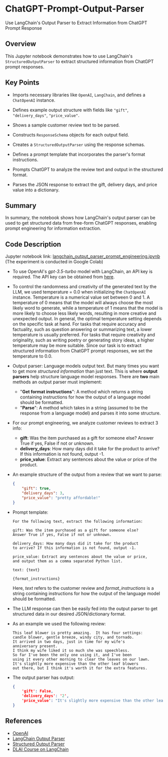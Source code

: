 # ChatGPT-Prompt-Output-Parser
Use LangChain's Output Parser to Extract Information from ChatGPT Prompt Response

## Overview

This Jupyter notebook demonstrates how to use LangChain's `StructuredOutputParser` to extract structured information from ChatGPT prompt responses.

## Key Points

- Imports necessary libraries like `OpenAI`, `LangChain`, and defines a `ChatOpenAI` instance.

- Defines example output structure with fields like `"gift"`, `"delivery_days"`, `"price_value"`. 

- Shows a sample customer review text to be parsed.

- Constructs `ResponseSchema` objects for each output field.

- Creates a `StructuredOutputParser` using the response schemas.

- Defines a prompt template that incorporates the parser's format instructions. 

- Prompts ChatGPT to analyze the review text and output in the structured format.

- Parses the JSON response to extract the gift, delivery days, and price value into a dictionary.

## Summary 

In summary, the notebook shows how LangChain's output parser can be used to get structured data from free-form ChatGPT responses, enabling prompt engineering for information extraction.

## Code Description

Jupyter notebook link: [langchain_output_parser_prompt_engineering.ipynb](https://github.com/rukshar69/ChatGPT-Prompt-Output-Parser/blob/main/langchain_output_parser_prompt_engineering.ipynb) (The experiment is conducted in Google Colab)

- To use OpenAI's *gpt-3.5-turbo* model with LangChain, an API key is required. The API key can be obtained from [here](https://platform.openai.com/account/api-keys).

- To control the randomness and creativity of the generated text by the LLM, we used temperature = 0.0 when initializing the `ChatOpenAI` instance. Temperature is a numerical value set between 0 and 1. A temperature of 0 means that the model will always choose the most likely word to generate, while a temperature of 1 means that the model is more likely to choose less likely words, resulting in more creative and unexpected output. In general, the optimal temperature setting depends on the specific task at hand. For tasks that require accuracy and factuality, such as question answering or summarizing text, a lower temperature is usually preferred. For tasks that require creativity and originality, such as writing poetry or generating story ideas, a higher temperature may be more suitable. Since our task is to extract structured information from ChatGPT prompt responses, we set the temperature to 0.0.

- Output parser: Language models output text. But many times you want to get more *structured information* than just text. This is where **output parsers** help structure language model responses. There are **two** main methods an output parser must implement:

    - "**Get format instructions**": A method which returns a string containing instructions for how the output of a language model should be formatted.
    - "**Parse**": A method which takes in a string (assumed to be the response from a language model) and parses it into some structure.

- For our prompt engineering, we analyze customer reviews to extract 3 info:
    - **gift**: Was the item purchased as a gift for someone else? Answer True if yes, False if not or unknown.
    - **delivery_days**: How many days did it take for the product to arrive? If this information is not found, output -1.
    - **price_value**: Extract any sentences about the value or price of the product.

- An example structure of the output from a review that we want to parse:
    ```json
    {
        "gift": true,
        "delivery_days": 3,
        "price_value": "pretty affordable!"
    }
    ```

- Prompt template:
    ```
    For the following text, extract the following information:

    gift: Was the item purchased as a gift for someone else? 
    Answer True if yes, False if not or unknown.

    delivery_days: How many days did it take for the product
    to arrive? If this information is not found, output -1.

    price_value: Extract any sentences about the value or price,
    and output them as a comma separated Python list.

    text: {text}

    {format_instructions}
    ```
    Here, *text* refers to the customer review and *format_instructions* is a string containing instructions for how the output of the language model should be formatted.

- The LLM response can then be easily fed into the output parser to get structured data in our desired JSON/dictionary format. 

- As an example we used the following review:
    ```
    This leaf blower is pretty amazing.  It has four settings:
    candle blower, gentle breeze, windy city, and tornado. 
    It arrived in two days, just in time for my wife's 
    anniversary present. 
    I think my wife liked it so much she was speechless. 
    So far I've been the only one using it, and I've been 
    using it every other morning to clear the leaves on our lawn. 
    It's slightly more expensive than the other leaf blowers 
    out there, but I think it's worth it for the extra features.
    ```

- The output parser has output:
    ```json
    {
        'gift': False,
        'delivery_days': '2',
        'price_value': "It's slightly more expensive than the other leaf blowers out there, but I think it's worth it for the extra features."
    }
    ```

## References

- [OpenAI](https://platform.openai.com/docs/models/gpt-3-5-turbo)
- [LangChain Output Parser](https://python.langchain.com/docs/modules/model_io/output_parsers/)
- [Structured Output Parser](https://python.langchain.com/docs/modules/model_io/output_parsers/structured)
- [DLAI Course on LangChain](https://learn.deeplearning.ai/langchain/lesson/1/introduction)
